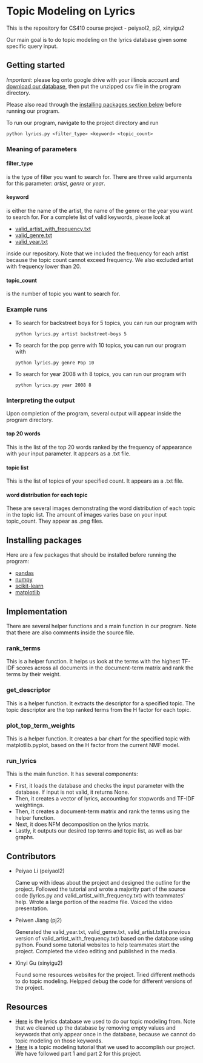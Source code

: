 # Topic Modeling on Lyrics

This is the repository for CS410 course project - peiyaol2, pj2, xinyigu2

Our main goal is to do topic modeling on the lyrics database given some specific query input.

## Getting started
*Important*: please log onto google drive with your illinois account and [download our database](https://drive.google.com/file/d/1g8SArnDU4XOSbdUIZvQ1-glQ5cJnFOlF/view?usp=sharing), then put the unzipped csv file in the program directory.

Please also read through the [installing packages section below](https://github.com/peiyaoli2/Lyrics#installing-packages) before running our program.

To run our program, navigate to the project directory and run
```
python lyrics.py <filter_type> <keyword> <topic_count>
```

### Meaning of parameters
#### filter_type
is the type of filter you want to search for. There are three valid arguments for this parameter: *artist*, *genre* or *year*.

#### keyword
is either the name of the artist, the name of the genre or the year you want to search for.
For a complete list of valid keywords, please look at
* [valid_artist_with_frequency.txt](https://github.com/peiyaoli2/Topic-Modeling-on-Lyrics/blob/master/valid_artist_with_frequency.txt)
* [valid_genre.txt](https://github.com/peiyaoli2/Lyrics/blob/master/valid_genre.txt)
* [valid_year.txt](https://github.com/peiyaoli2/Lyrics/blob/master/valid_year.txt)

inside our repository. Note that we included the frequency for each artist because the topic count cannot exceed frequency. We also excluded artist with frequency lower than 20.

#### topic_count
is the number of topic you want to search for.
  
### Example runs
* To search for backstreet boys for 5 topics, you can run our program with
  ```
  python lyrics.py artist backstreet-boys 5
  ```

* To search for the pop genre with 10 topics, you can run our program with
  ```
  python lyrics.py genre Pop 10
  ```

* To search for year 2008 with 8 topics, you can run our program with
  ```
  python lyrics.py year 2008 8
  ```

### Interpreting the output
Upon completion of the program, several output will appear inside the program directory.
#### top 20 words
This is the list of the top 20 words ranked by the frequency of appearance with your input parameter. It appears as a .txt file.
#### topic list
This is the list of topics of your specified count. It appears as a .txt file.
#### word distribution for each topic
These are several images demonstrating the word distribution of each topic in the topic list. The amount of images varies base on your input topic_count. They appear as .png files.

## Installing packages
Here are a few packages that should be installed before running the program:
* [pandas](https://pandas.pydata.org/pandas-docs/stable/install.html)
* [numpy](https://docs.scipy.org/doc/numpy-1.14.0/user/install.html)
* [scikit-learn](http://scikit-learn.org/stable/install.html)
* [matplotlib](https://matplotlib.org/users/installing.html)

## Implementation
There are several helper functions and a main function in our program. Note that there are also comments inside the source file.

### rank_terms
This is a helper function. It helps us look at the terms with the highest TF-IDF scores across all documents in the document-term matrix and rank the terms by their weight.
### get_descriptor
This is a helper function. It extracts the descriptor for a specified topic. The topic descriptor are the top ranked terms from the H factor for each topic.
### plot_top_term_weights
This is a helper function. It creates a bar chart for the specified topic with matplotlib.pyplot, based on the H factor from the current NMF model.
### run_lyrics
This is the main function. It has several components:
* First, it loads the database and checks the input parameter with the database. If input is not valid, it returns None.
* Then, it creates a vector of lyrics, accounting for stopwords and TF-IDF weightings.
* Then, it creates a document-term matrix and rank the terms using the helper function.
* Next, it does NFM decomposition on the lyrics matrix.
* Lastly, it outputs our desired top terms and topic list, as well as bar graphs.

## Contributors
* Peiyao Li (peiyaol2)

  Came up with ideas about the project and designed the outline for the project. Followed the tutorial and wrote a majority part of the source code (lyrics.py and valid_artist_with_frequency.txt) with teammates' help. Wrote a large portion of the readme file. Voiced the video presentation.
* Peiwen Jiang (pj2)
  
  Generated the valid_year.txt, valid_genre.txt, valid_artist.txt(a previous version of valid_artist_with_frequency.txt) based on the database using python. Found some tutorial   websites to help teammates start the project. Completed the video editing and published in the media. 
* Xinyi Gu (xinyigu2)

  Found some resources websites for the project. Tried different methods to do topic modeling. Helpped debug the code for different versions of the project. 

## Resources
* [Here](https://www.kaggle.com/gyani95/380000-lyrics-from-metrolyrics) is the lyrics database we used to do our topic modeling from. Note that we cleaned up the database by removing empty values and keywords that only appear once in the database, because we cannot do topic modeling on those keywords.
* [Here](https://github.com/derekgreene/topic-model-tutorial) is a topic modeling tutorial that we used to accomplish our project. We have followed part 1 and part 2 for this project.
